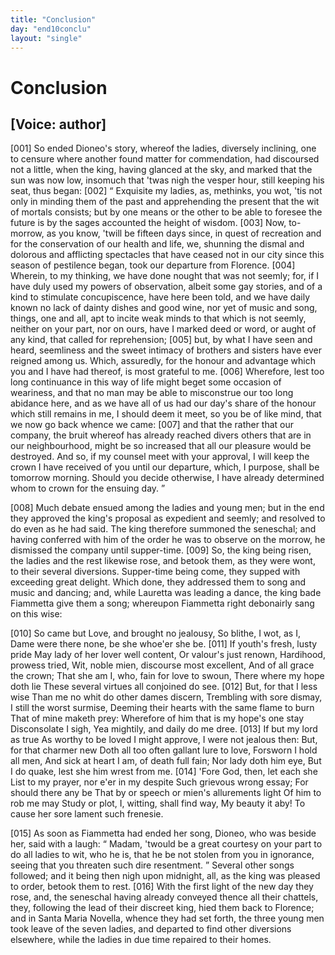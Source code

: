 ```yaml
---
title: "Conclusion"
day: "end10conclu"
layout: "single"
---
```

<div id="d10conclu" type="conclusion" who="author">
 <h1>
  Conclusion
 </h1>
 <p>
  <h2>
   [Voice: author]
  </h2>
 </p>
 <p>
  <a name="p00970001">
   [001]
  </a>
  So ended Dioneo's story, whereof the ladies, diversely inclining,
 one to censure where another found matter for commendation, had
 discoursed not a little, when the king, having glanced at the sky,
 and marked that the sun was now low, insomuch that 'twas nigh the
 vesper hour, still keeping his seat, thus began:
  <a name="p00970002">
   [002]
  </a>
  <q direct="unspecified">
   Exquisite my
 ladies, as, methinks, you wot, 'tis not only in minding them of
 the past and apprehending the present that the wit of mortals
 consists; but by one means or the other to be able to foresee the
 future is by the sages accounted the height of wisdom.
   <a name="p00970003">
    [003]
   </a>
   Now,
 to-morrow, as you know, 'twill be fifteen days since, in quest of
 recreation and for the conservation of our health and life, we, shunning
 the dismal and dolorous and afflicting spectacles that have ceased
 not in our city since this season of pestilence began, took our departure
 from Florence.
   <a name="p00970004">
    [004]
   </a>
   Wherein, to my thinking, we have done
 nought that was not seemly; for, if I have duly used my powers of
 observation, albeit some gay stories, and of a kind to stimulate
 concupiscence,
 have here been told, and we have daily known no lack
 of dainty dishes and good wine, nor yet of music and song, things,
 one and all, apt to incite weak minds to that which is not seemly,
 neither on your part, nor on ours, have I marked deed or word, or
 aught of any kind, that called for reprehension;
   <a name="p00970005">
    [005]
   </a>
   but, by what I have
 seen and heard, seemliness and the sweet intimacy of brothers and
 sisters have ever reigned among us. Which, assuredly, for the honour
 and advantage which you and I have had thereof, is most grateful to
   me.
   <a name="p00970006">
    [006]
   </a>
   Wherefore, lest too long continuance in this way of life might
 beget some occasion of weariness, and that no man may be able to
 misconstrue our too long abidance here, and as we have all of us had
 our day's share of the honour which still remains in me, I should
 deem it meet, so you be of like mind, that we now go back whence
 we came:
   <a name="p00970007">
    [007]
   </a>
   and that the rather that our company, the bruit whereof
 has already reached divers others that are in our neighbourhood, might
 be so increased that all our pleasure would be destroyed. And so, if
 my counsel meet with your approval, I will keep the crown I have
 received of you until our departure, which, I purpose, shall be tomorrow
 morning. Should you decide otherwise, I have already
 determined whom to crown for the ensuing day.
  </q>
 </p>
 <p>
  <a name="p00970008">
   [008]
  </a>
  Much debate ensued among the ladies and young men; but in
 the end they approved the king's proposal as expedient and seemly;
 and resolved to do even as he had said. The king therefore
 summoned the seneschal; and having conferred with him of the
 order he was to observe on the morrow, he dismissed the company
 until supper-time.
  <a name="p00970009">
   [009]
  </a>
  So, the king being risen, the ladies and the rest
 likewise rose, and betook them, as they were wont, to their several
 diversions. Supper-time being come, they supped with exceeding
 great delight. Which done, they addressed them to song and music
 and dancing; and, while Lauretta was leading a dance, the king bade
 Fiammetta give them a song; whereupon Fiammetta right debonairly
 sang on this wise:
 </p>
 <div3 type="song" who="fiammetta">
  <lg>
   <a name="p00970010">
    [010]
   </a>
   <l>
    So came but Love, and brought no jealousy,
   </l>
   <l>
    So blithe, I wot, as I,
   </l>
   <l>
    Dame were there none, be she whoe'er she be.
   </l>
  </lg>
  <lg>
   <a name="p00970011">
    [011]
   </a>
   <l>
    If youth's fresh, lusty pride
   </l>
   <l>
    May lady of her lover well content,
   </l>
   <l>
    Or valour's just renown,
   </l>
   <l>
    Hardihood, prowess tried,
   </l>
   <l>
    Wit, noble mien, discourse most excellent,
   </l>
   <l>
    And of all grace the crown;
   </l>
   <l>
    That she am I, who, fain for love to swoun,
   </l>
   <l>
    There where my hope doth lie
   </l>
   <l>
    These several virtues all conjoined do see.
   </l>
  </lg>
  <lg>
   <a name="p00970012">
    [012]
   </a>
   <l>
    But, for that I less wise
   </l>
   <l>
    Than me no whit do other dames discern,
   </l>
   <l>
    Trembling with sore dismay,
   </l>
   <l>
    I still the worst surmise,
   </l>
   <l>
    Deeming their hearts with the same flame to burn
   </l>
   <l>
    That of mine maketh prey:
   </l>
   <l>
    Wherefore of him that is my hope's one stay
   </l>
   <l>
    Disconsolate I sigh,
   </l>
   <l>
    Yea mightily, and daily do me dree.
   </l>
  </lg>
  <lg>
   <a name="p00970013">
    [013]
   </a>
   <l>
    If but my lord as true
   </l>
   <l>
    As worthy to be loved I might approve,
   </l>
   <l>
    I were not jealous then:
   </l>
   <l>
    But, for that charmer new
   </l>
   <l>
    Doth all too often gallant lure to love,
   </l>
   <l>
    Forsworn I hold all men,
   </l>
   <l>
    And sick at heart I am, of death full fain;
   </l>
   <l>
    Nor lady doth him eye,
   </l>
   <l>
    But I do quake, lest she him wrest from me.
   </l>
  </lg>
  <lg>
   <a name="p00970014">
    [014]
   </a>
   <l>
    'Fore God, then, let each she
   </l>
   <l>
    List to my prayer, nor e'er in my despite
   </l>
   <l>
    Such grievous wrong essay;
   </l>
   <l>
    For should there any be
   </l>
   <l>
    That by or speech or mien's allurements light
   </l>
   <l>
    Of him to rob me may
   </l>
   <l>
    Study or plot, I, witting, shall find way,
   </l>
   <l>
    My beauty it aby!
   </l>
   <l>
    To cause her sore lament such frenesie.
   </l>
  </lg>
 </div3>
 <p>
  <a name="p00970015">
   [015]
  </a>
  As soon as Fiammetta had ended her song, Dioneo, who was
 beside her, said with a laugh:
  <q direct="unspecified">
   Madam, 'twould be a great courtesy
 on your part to do all ladies to wit, who he is, that he be not stolen
 from you in ignorance, seeing that you threaten such dire resentment.
  </q>
  Several other songs followed; and it being then nigh upon
 midnight, all, as the king was pleased to order, betook them to rest.
  <a name="p00970016">
   [016]
  </a>
  With the first light of the new day they rose, and, the seneschal
 having already conveyed thence all their chattels, they, following the
 lead of their discreet king, hied them back to Florence; and in Santa
 Maria Novella, whence they had set forth, the three young men
  took leave of the seven ladies, and departed to find other diversions
 elsewhere, while the ladies in due time repaired to their homes.
 </p>
</div>